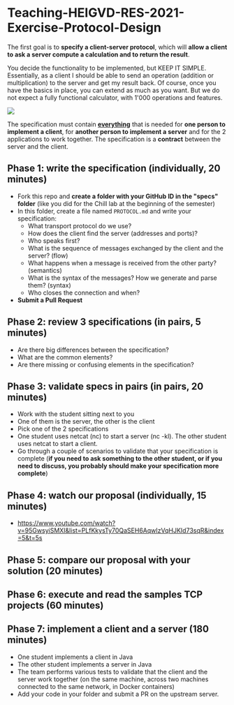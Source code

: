 # Teaching-HEIGVD-RES-2021-Exercise-Protocol-Design
The first goal is to **specify a client-server protocol**, which will **allow a client to ask a server compute a calculation and to return the result**. 

You decide the functionality to be implemented, but KEEP IT SIMPLE. Essentially, as a client I should be able to send an operation (addition or multiplication) to the server and get my result back. Of course, once you have the basics in place, you can extend as much as you want. But we do not expect a fully functional calculator, with 1'000 operations and features.

![](https://upload.wikimedia.org/wikipedia/commons/thumb/d/d1/Calculator_on_macOS.png/381px-Calculator_on_macOS.png)

The specification must contain <u>**everything**</u> that is needed for **one person to implement a client**, for **another person to implement a server** and for the 2 applications to work together. The specification is a **contract** between the server and the client.

## Phase 1: write the specification (individually, 20 minutes)

* Fork this repo and **create a folder with your GitHub ID in the "specs" folder** (like you did for the Chill lab at the beginning of the semester)
* In this folder, create a file named `PROTOCOL.md` and write your specification:
  * What transport protocol do we use?
  * How does the client find the server (addresses and ports)?
  * Who speaks first?
  * What is the sequence of messages exchanged by the client and the server? (flow)
  *  What happens when a message is received from the other party? (semantics)
  * What is the syntax of the messages? How we generate and parse them? (syntax)
  * Who closes the connection and when?
* **Submit a Pull Request**

## Phase 2: review 3 specifications (in pairs, 5 minutes)

- Are there big differences between the specification?
- What are the common elements?
- Are there missing or confusing elements in the specification?

## Phase 3: validate specs in pairs (in pairs, 20 minutes)

* Work with the student sitting next to you
* One of them is the server, the other is the client
* Pick one of the 2 specifications
* One student uses netcat (nc) to start a server (nc -kl). The other student uses netcat to start a client.
* Go through a couple of scenarios to validate that your specification is complete (**if you need to ask something to the other student, or if you need to discuss, you probably should make your specification more complete**)

## Phase 4: watch our proposal (individually, 15 minutes)

* https://www.youtube.com/watch?v=95GwsyiSMXI&list=PLfKkysTy70QaSEH6AqwIzVqHJKId73sqR&index=5&t=5s

## Phase 5: compare our proposal with your solution (20 minutes)

## Phase 6: execute and read the samples TCP projects (60 minutes)



## Phase 7: implement a client and a server (180 minutes)

- One student implements a client in Java
- The other student implements a server in Java
- The team performs various tests to validate that the client and the server work together (on the same machine, across two machines connected to the same network, in Docker containers)
- Add your code in your folder and submit a PR on the upstream server.



